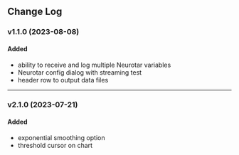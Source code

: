## Change Log

### v1.1.0 (2023-08-08)
  
#### Added
- ability to receive and log multiple Neurotar variables
- Neurotar config dialog with streaming test
- header row to output data files
 
---

### v2.1.0 (2023-07-21)
  
#### Added
- exponential smoothing option
- threshold cursor on chart

